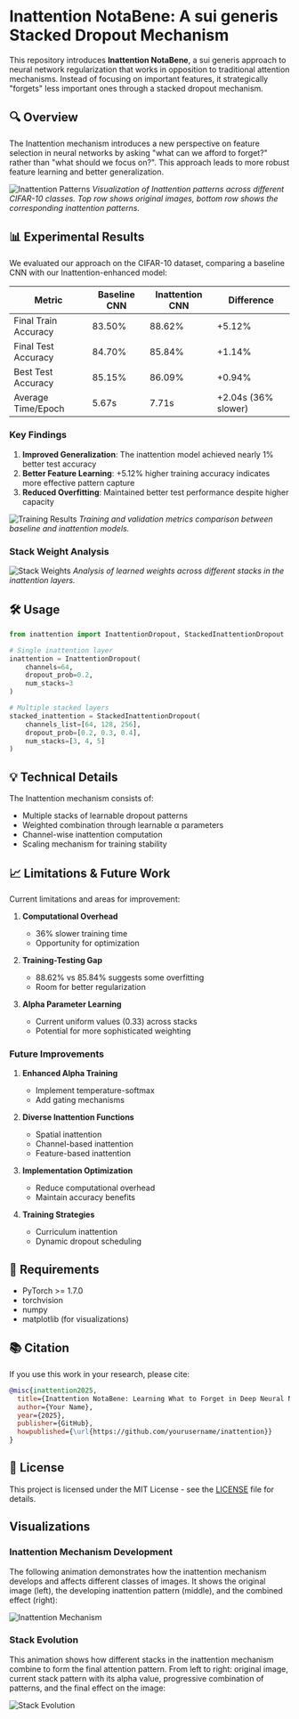 # Inattention NotaBene: A sui generis Stacked Dropout Mechanism

This repository introduces **Inattention NotaBene**, a sui generis approach to neural network regularization that works in opposition to traditional attention mechanisms. Instead of focusing on important features, it strategically "forgets" less important ones through a stacked dropout mechanism.

## 🔍 Overview

The Inattention mechanism introduces a new perspective on feature selection in neural networks by asking "what can we afford to forget?" rather than "what should we focus on?". This approach leads to more robust feature learning and better generalization.

![Inattention Patterns](inattention_visualization.png)
*Visualization of Inattention patterns across different CIFAR-10 classes. Top row shows original images, bottom row shows the corresponding inattention patterns.*

## 📊 Experimental Results

We evaluated our approach on the CIFAR-10 dataset, comparing a baseline CNN with our Inattention-enhanced model:

| Metric | Baseline CNN | Inattention CNN | Difference |
|--------|-------------|-----------------|------------|
| Final Train Accuracy | 83.50% | 88.62% | +5.12% |
| Final Test Accuracy | 84.70% | 85.84% | +1.14% |
| Best Test Accuracy | 85.15% | 86.09% | +0.94% |
| Average Time/Epoch | 5.67s | 7.71s | +2.04s (36% slower) |

### Key Findings

1. **Improved Generalization**: The inattention model achieved nearly 1% better test accuracy
2. **Better Feature Learning**: +5.12% higher training accuracy indicates more effective pattern capture
3. **Reduced Overfitting**: Maintained better test performance despite higher capacity

![Training Results](inattention_dropout_results.png)
*Training and validation metrics comparison between baseline and inattention models.*

### Stack Weight Analysis

![Stack Weights](stack_weights.png)
*Analysis of learned weights across different stacks in the inattention layers.*

## 🛠 Usage

```python
from inattention import InattentionDropout, StackedInattentionDropout

# Single inattention layer
inattention = InattentionDropout(
    channels=64,
    dropout_prob=0.2,
    num_stacks=3
)

# Multiple stacked layers
stacked_inattention = StackedInattentionDropout(
    channels_list=[64, 128, 256],
    dropout_prob=[0.2, 0.3, 0.4],
    num_stacks=[3, 4, 5]
)
```

## 💡 Technical Details

The Inattention mechanism consists of:
- Multiple stacks of learnable dropout patterns
- Weighted combination through learnable α parameters
- Channel-wise inattention computation
- Scaling mechanism for training stability

## 📈 Limitations & Future Work

Current limitations and areas for improvement:

1. **Computational Overhead**
   - 36% slower training time
   - Opportunity for optimization

2. **Training-Testing Gap**
   - 88.62% vs 85.84% suggests some overfitting
   - Room for better regularization

3. **Alpha Parameter Learning**
   - Current uniform values (0.33) across stacks
   - Potential for more sophisticated weighting

### Future Improvements

1. **Enhanced Alpha Training**
   - Implement temperature-softmax
   - Add gating mechanisms

2. **Diverse Inattention Functions**
   - Spatial inattention
   - Channel-based inattention
   - Feature-based inattention

3. **Implementation Optimization**
   - Reduce computational overhead
   - Maintain accuracy benefits

4. **Training Strategies**
   - Curriculum inattention
   - Dynamic dropout scheduling

## 🔧 Requirements

- PyTorch >= 1.7.0
- torchvision
- numpy
- matplotlib (for visualizations)

## 📚 Citation

If you use this work in your research, please cite:

```bibtex
@misc{inattention2025,
  title={Inattention NotaBene: Learning What to Forget in Deep Neural Networks},
  author={Your Name},
  year={2025},
  publisher={GitHub},
  howpublished={\url{https://github.com/yourusername/inattention}}
}
```

## 📄 License

This project is licensed under the MIT License - see the [LICENSE](LICENSE) file for details.

## Visualizations

### Inattention Mechanism Development
The following animation demonstrates how the inattention mechanism develops and affects different classes of images. It shows the original image (left), the developing inattention pattern (middle), and the combined effect (right):

![Inattention Mechanism](inattention_animation.gif)

### Stack Evolution
This animation shows how different stacks in the inattention mechanism combine to form the final attention pattern. From left to right: original image, current stack pattern with its alpha value, progressive combination of patterns, and the final effect on the image:

![Stack Evolution](stack_evolution.gif)

